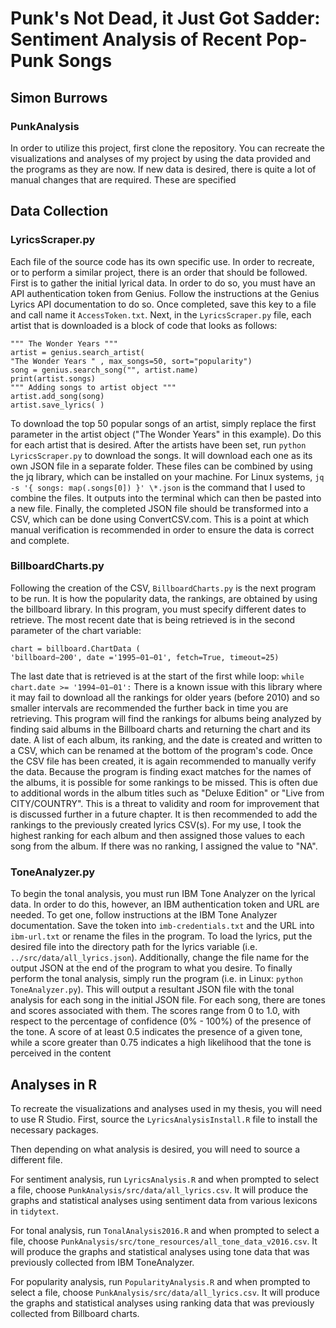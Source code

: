 
# Punk's Not Dead, it Just Got Sadder: Sentiment Analysis of Recent Pop-Punk Songs

## Simon Burrows

### PunkAnalysis

In order to utilize this project, first clone the repository. You can recreate the visualizations and analyses of my project by using the data provided and the programs as they are now. If new data is
desired, there is quite a lot of manual changes that are required. These are specified

## Data Collection

### LyricsScraper.py

Each file of the source code has its own specific use. In order to recreate, or to perform
a similar project, there is an order that should be followed. First is to gather the
initial lyrical data. In order to do so, you must have an API authentication token
from Genius. Follow the instructions at the Genius Lyrics API documentation to do
so. Once completed, save this key to a file and call name it `AccessToken.txt`. Next,
in the `LyricsScraper.py` file, each artist that is downloaded is a block of code that
looks as follows:

    """ The Wonder Years """
    artist = genius.search_artist(
    "The Wonder Years " , max_songs=50, sort="popularity")
    song = genius.search_song("", artist.name)
    print(artist.songs)
    """ Adding songs to artist object """
    artist.add_song(song)
    artist.save_lyrics( )

To download the top 50 popular songs of an artist, simply replace the first parameter in the artist object ("The Wonder Years" in this example). Do this for each artist that is desired. After the artists have been set, run `python LyricsScraper.py` to download the songs. It will download each one as its own JSON file in a separate
folder. These files can be combined by using the jq library, which can be installed
on your machine. For Linux systems, `jq -s '{ songs: map(.songs[0]) }' \*.json`
is the command that I used to combine the files. It outputs into the terminal which
can then be pasted into a new file. Finally, the completed JSON file should be transformed into a CSV, which can be done using ConvertCSV.com. This is a point at which manual verification is recommended in order to ensure the data is correct and complete.

### BillboardCharts.py

Following the creation of the CSV, `BillboardCharts.py` is the next program to be
run. It is how the popularity data, the rankings, are obtained by using the billboard
library. In this program, you must specify different dates to retrieve. The most recent
date that is being retrieved is in the second parameter of the chart variable:

    chart = billboard.ChartData (
    'billboard−200', date ='1995−01−01', fetch=True, timeout=25)

The last date that is retrieved is at the start of the first while loop:
`while chart.date >= '1994−01−01':`
There is a known issue with this library where it may fail to download all the rankings for older years (before 2010) and so smaller intervals are recommended the further
back in time you are retrieving. This program will find the rankings for albums being
analyzed by finding said albums in the Billboard charts and returning the chart and
its date. A list of each album, its ranking, and the date is created and written to a
CSV, which can be renamed at the bottom of the program's code. Once the CSV file
has been created, it is again recommended to manually verify the data. Because the
program is finding exact matches for the names of the albums, it is possible for some
rankings to be missed. This is often due to additional words in the album titles such
as "Deluxe Edition" or "Live from CITY/COUNTRY". This is a threat to validity
and room for improvement that is discussed further in a future chapter. It is then
recommended to add the rankings to the previously created lyrics CSV(s). For my use,
I took the highest ranking for each album and then assigned those values to each song
from the album. If there was no ranking, I assigned the value to "NA".


### ToneAnalyzer.py

To begin the tonal analysis, you must run IBM Tone Analyzer on the lyrical data.
In order to do this, however, an IBM authentication token and URL are needed. To
get one, follow instructions at the IBM Tone Analyzer documentation. Save the token
into `imb-credentials.txt` and the URL into `ibm-url.txt` or rename the files in the
program. To load the lyrics, put the desired file into the directory path for the lyrics
variable (i.e. `../src/data/all_lyrics.json`). Additionally, change the file name
for the output JSON at the end of the program to what you desire. To finally perform
the tonal analysis, simply run the program (i.e. in Linux: `python ToneAnalyzer.py`).
This will output a resultant JSON file with the tonal analysis for each song in the
initial JSON file. For each song, there are tones and scores associated with them. The
scores range from 0 to 1.0, with respect to the percentage of confidence (0% - 100%) of
the presence of the tone. A score of at least 0.5 indicates the presence of a given tone,
while a score greater than 0.75 indicates a high likelihood that the tone is perceived
in the content


## Analyses in R

To recreate the visualizations and analyses used in my thesis, you will need to
use R Studio. First, source the `LyricsAnalysisInstall.R` file to install the
necessary packages.

Then depending on what analysis is desired, you will need to source a different
file.

For sentiment analysis, run `LyricsAnalysis.R` and when prompted to
select a file, choose `PunkAnalysis/src/data/all_lyrics.csv`.
It will produce the graphs and statistical analyses using sentiment data from
various lexicons in `tidytext`.

For tonal analysis, run `TonalAnalysis2016.R` and when prompted to
select a file, choose `PunkAnalysis/src/tone_resources/all_tone_data_v2016.csv`.
It will produce the graphs and statistical analyses using tone data that was
previously collected from IBM ToneAnalyzer.

For popularity analysis, run `PopularityAnalysis.R` and when prompted to
select a file, choose `PunkAnalysis/src/data/all_lyrics.csv`.
It will produce the graphs and statistical analyses using ranking data that was
previously collected from Billboard charts.
